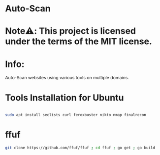 # Auto-Scan

# Note:warning:: This project is licensed under the terms of the MIT license.

# Info:

Auto-Scan websites using various tools on multiple domains.

# Tools Installation for Ubuntu

```bash

sudo apt install seclists curl feroxbuster nikto nmap finalrecon  

```

# ffuf

```bash
git clone https://github.com/ffuf/ffuf ; cd ffuf ; go get ; go build

```

